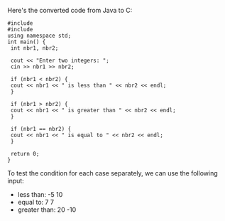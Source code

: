 Here's the converted code from Java to C:
```
#include 
#include 
using namespace std;
int main() {
 int nbr1, nbr2;
 
 cout << "Enter two integers: ";
 cin >> nbr1 >> nbr2;
 
 if (nbr1 < nbr2) {
 cout << nbr1 << " is less than " << nbr2 << endl;
 }
 
 if (nbr1 > nbr2) {
 cout << nbr1 << " is greater than " << nbr2 << endl;
 }
 
 if (nbr1 == nbr2) {
 cout << nbr1 << " is equal to " << nbr2 << endl;
 }
 
 return 0;
}
```
To test the condition for each case separately, we can use the following input:
- less than: -5 10
- equal to: 7 7
- greater than: 20 -10

